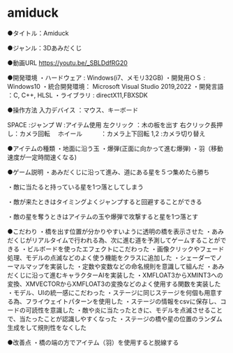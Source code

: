 # amiduck

●タイトル：Amiduck

●ジャンル：3Dあみだくじ

●動画URL
https://youtu.be/_SBLDdfRG20

●開発環境
・ハードウェア : Windows(i7、メモリ32GB)
・開発用ＯＳ   : Windows10
・統合開発環境： Microsoft Visual Studio 2019,2022
・開発言語    ：C, C++, HLSL
・ライブラリ   : directX11,FBXSDK

●操作方法
入力デバイス	：マウス、キーボード

 SPACE	  	:ジャンプ
   W      	:アイテム使用
左クリック	：木の板を出す
右クリック長押し：カメラ回転
　ホイール　　　：カメラ上下回転
   1,2	 	 :カメラ切り替え

●アイテムの種類
・地面に沿う玉
・爆弾(正面に向かって進む爆弾)
・羽（移動速度が一定時間速くなる)

●ゲーム説明
・あみだくじに沿って進み、道にある星を５つ集めたら勝ち

・敵に当たると持っている星を1つ落としてしまう

・敵が来たときはタイミングよくジャンプすると回避することができる

・敵の星を奪うときはアイテムの玉や爆弾で攻撃すると星を1つ落とす

●こだわり
・橋を出す位置が分かりやすいように透明の橋を表示させた
・あみだくじがリアルタイムで行われる為、次に進む道を予測してゲームすることができる
・ビルボードを使ったエフェクトにこだわった
・画像クリックやフェード処理、モデルの点滅などのよく使う機能をクラスに追加した
・シェーダーでノーマルマップを実装した
・定数や変数などの命名規則を意識して組んだ
・あみだくじに沿って進むキャラクターAIを実装した
・XMFLOAT3からXMINT3への変換、XMVECTORからXMFLOAT3の変換などのよく使用する関数を実装した
・モデル、UIの統一感にこだわった
・ステージに同じステージを何個も用意する為、フライウェイトパターンを使用した
・ステージの情報をcsvに保存し、コードの可読性を意識した
・敵や炎に当たったときに、モデルを点滅させることで、当たったことが認識しやすくなった
・ステージの橋や星の位置のランダム生成をして規則性をなくした

●改善点
・橋の端の方でアイテム（羽）を使用すると脱線する

